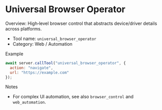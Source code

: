 # Universal Browser Operator

Overview: High‑level browser control that abstracts device/driver details across platforms.

- Tool name: `universal_browser_operator`
- Category: Web / Automation

Example
```javascript
await server.callTool("universal_browser_operator", {
  action: "navigate",
  url: "https://example.com"
});
```

Notes
- For complex UI automation, see also `browser_control` and `web_automation`.
